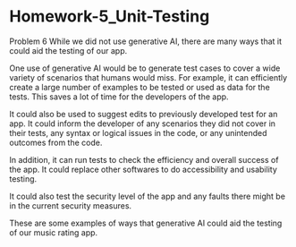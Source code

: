 # Homework-5_Unit-Testing

Problem 6
While we did not use generative AI, there are many ways that it could aid the testing of our app.

One use of generative AI would be to generate test cases to cover a wide variety of scenarios that humans would miss.  For example, it can efficiently create a large number of examples to be tested or used as data for the tests.  This saves a lot of time for the developers of the app.

It could also be used to suggest edits to previously developed test for an app.  It could inform the developer of any scenarios they did not cover in their tests, any syntax or logical issues in the code, or any unintended outcomes from the code.

In addition, it can run tests to check the efficiency and overall success of the app.  It could replace other softwares to do accessibility and usability testing.

It could also test the security level of the app and any faults there might be in the current security measures.

These are some examples of ways that generative AI could aid the testing of our music rating app.
